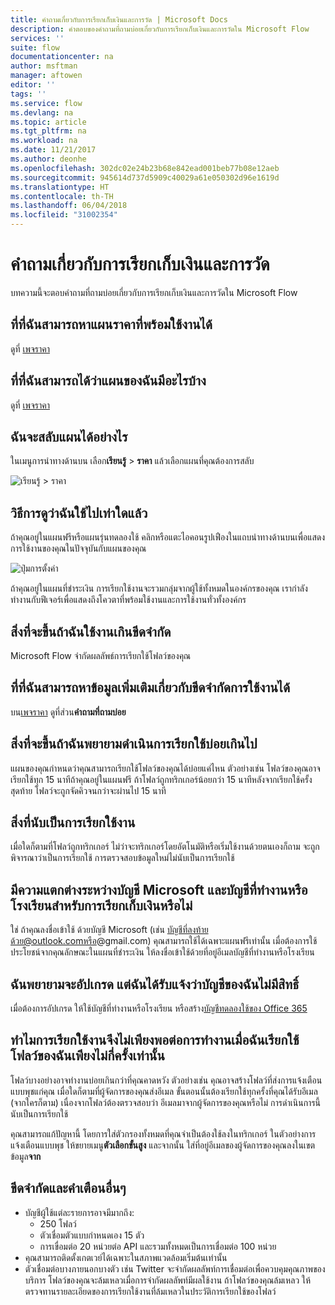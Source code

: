 ```yaml
---
title: คำถามเกี่ยวกับการเรียกเก็บเงินและการวัด | Microsoft Docs
description: คำตอบของคำถามที่ถามบ่อยเกี่ยวกับการเรียกเก็บเงินและการวัดใน Microsoft Flow
services: ''
suite: flow
documentationcenter: na
author: msftman
manager: aftowen
editor: ''
tags: ''
ms.service: flow
ms.devlang: na
ms.topic: article
ms.tgt_pltfrm: na
ms.workload: na
ms.date: 11/21/2017
ms.author: deonhe
ms.openlocfilehash: 302dc02e24b23b68e842ead001beb77b08e12aeb
ms.sourcegitcommit: 945614d737d5909c40029a61e050302d96e1619d
ms.translationtype: HT
ms.contentlocale: th-TH
ms.lasthandoff: 06/04/2018
ms.locfileid: "31002354"
---
```

# <a name="billing-and-metering-questions"></a>คำถามเกี่ยวกับการเรียกเก็บเงินและการวัด

บทความนี้จะตอบคำถามที่ถามบ่อยเกี่ยวกับการเรียกเก็บเงินและการวัดใน Microsoft Flow

## <a name="where-can-i-find-out-what-pricing-plans-are-available"></a>ที่ที่ฉันสามารถหาแผนราคาที่พร้อมใช้งานได้

ดูที่ [เพจราคา](https://flow.microsoft.com/pricing/)

## <a name="where-can-i-find-out-what-my-plan-is"></a>ที่ที่ฉันสามารถได้ว่าแผนของฉันมีอะไรบ้าง

ดูที่ [เพจราคา](https://flow.microsoft.com/pricing/)

## <a name="how-do-i-switch-plans"></a>ฉันจะสลับแผนได้อย่างไร

ในเมนูการนำทางด้านบน เลือก**เรียนรู้** > **ราคา** แล้วเลือกแผนที่คุณต้องการสลับ

![เรียนรู้ > ราคา](./media/billing-questions/learn-pricing.png)

## <a name="how-do-i-know-how-much-ive-used"></a>วิธีการดูว่าฉันใช้ไปเท่าใดแล้ว

ถ้าคุณอยู่ในแผนฟรีหรือแผนรุ่นทดลองใช้ คลิกหรือแตะไอคอนรูปเฟืองในแถบนำทางด้านบนเพื่อแสดงการใช้งานของคุณในปัจจุบันกับแผนของคุณ 

![ปุ่มการตั้งค่า](./media/billing-questions/settings.png)

ถ้าคุณอยู่ในแผนที่ชำระเงิน การเรียกใช้งานจะรวมกลุ่มจากผู้ใช้ทั้งหมดในองค์กรของคุณ เรากำลังทำงานกับฟีเจอร์เพื่อแสดงถึงโควตาที่พร้อมใช้งานและการใช้งานทั่วทั้งองค์กร

## <a name="what-happens-if-my-usage-exceeds-the-limits"></a>สิ่งที่จะขึ้นถ้าฉันใช้งานเกินขีดจำกัด

Microsoft Flow จำกัดผลลัพธ์การเรียกใช้โฟลว์ของคุณ

## <a name="where-can-i-find-more-information-regarding-the-usage-limits"></a>ที่ที่ฉันสามารถหาข้อมูลเพิ่มเติมเกี่ยวกับขีดจำกัดการใช้งานได้

บน[เพจราคา](https://flow.microsoft.com/pricing/) ดูที่ส่วน**คำถามที่ถามบ่อย**

## <a name="what-happens-if-i-try-to-execute-runs-too-frequently"></a>สิ่งที่จะขึ้นถ้าฉันพยายามดำเนินการเรียกใช้บ่อยเกินไป

แผนของคุณกำหนดว่าคุณสามารถเรียกใช้โฟลว์ของคุณได้บ่อยแค่ไหน ตัวอย่างเช่น โฟลว์ของคุณอาจเรียกใช้ทุก 15 นาทีถ้าคุณอยู่ในแผนฟรี ถ้าโฟลว์ถูกทริกเกอร์น้อยกว่า 15 นาทีหลังจากเรียกใช้ครั้งสุดท้าย โฟลว์จะถูกจัดคิวจนกว่าจะผ่านไป 15 นาที

## <a name="what-counts-as-a-run"></a>สิ่งที่นับเป็นการเรียกใช้งาน

เมื่อใดก็ตามที่โฟลว์ถูกทริกเกอร์ ไม่ว่าจะทริกเกอร์โดยอัตโนมัติหรือเริ่มใช้งานด้วยตนเองก็ถาม จะถูกพิจารณาว่าเป็นการเรียกใช้ การตรวจสอบข้อมูลใหม่ไม่นับเป็นการเรียกใช้

## <a name="are-there-differences-between-microsoft-accounts-and-work-or-school-accounts-for-billing"></a>มีความแตกต่างระหว่างบัญชี Microsoft และบัญชีที่ทำงานหรือโรงเรียนสำหรับการเรียกเก็บเงินหรือไม่

ใช่ ถ้าคุณลงชื่อเข้าใช้ ด้วยบัญชี Microsoft (เช่น บัญชีที่ลงท้ายด้วย@outlook.comหรือ@gmail.com) คุณสามารถใช้ได้เฉพาะแผนฟรีเท่านั้น เมื่อต้องการใช้ประโยชน์จากคุณลักษณะในแผนที่ชำระเงิน ให้ลงชื่อเข้าใช้ด้วยที่อยู่อีเมลบัญชีที่ทำงานหรือโรงเรียน

## <a name="im-trying-to-upgrade-but-im-told-my-account-isnt-eligible"></a>ฉันพยายามจะอัปเกรด แต่ฉันได้รับแจ้งว่าบัญชีของฉันไม่มีสิทธิ์

เมื่อต้องการอัปเกรด ให้ใช้บัญชีที่ทำงานหรือโรงเรียน หรือสร้าง[บัญชีทดลองใช้ของ Office 365](https://powerbi.microsoft.com/documentation/powerbi-admin-signing-up-for-power-bi-with-a-new-office-365-trial/)

## <a name="why-did-i-run-out-of-runs-when-my-flow-only-ran-a-few-times"></a>ทำไมการเรียกใช้งานจึงไม่เพียงพอต่อการทำงานเมื่อฉันเรียกใช้โฟลว์ของฉันเพียงไม่กี่ครั้งเท่านั้น

โฟลว์บางอย่างอาจทำงานบ่อยเกินกว่าที่คุณคาดหวัง ตัวอย่างเช่น คุณอาจสร้างโฟลว์ที่ส่งการแจ้งเตือนแบบพุชแก่คุณ เมื่อใดก็ตามที่ผู้จัดการของคุณส่งอีเมล ขั้นตอนนั้นต้องเรียกใช้ทุกครั้งที่คุณได้รับอีเมล (จากใครก็ตาม) เนื่องจากโฟลว์ต้องตรวจสอบว่า อีเมลมาจากผู้จัดการของคุณหรือไม่ การดำเนินการนี้นับเป็นการเรียกใช้

คุณสามารถแก้ปัญหานี้ โดยการใส่ตัวกรองทั้งหมดที่คุณจำเป็นต้องใช้ลงในทริกเกอร์ ในตัวอย่างการแจ้งเตือนแบบพุช ให้ขยายเมนู**ตัวเลือกขั้นสูง** และจากนั้น ใส่ที่อยู่อีเมลของผู้จัดการของคุณลงในเขตข้อมูล**จาก**

## <a name="other-limits-and-caveats"></a>ขีดจำกัดและคำเตือนอื่นๆ

* บัญชีผู้ใช้แต่ละรายการอาจมีมากถึง:
  * 250 โฟลว์
  * ตัวเชื่อมตัวแบบกำหนดเอง 15 ตัว
  * การเขื่อมต่อ 20 หน่วยต่อ API และรวมทั้งหมดเป็นการเชื่อมต่อ 100 หน่วย
* คุณสามารถติดตั้งเกตเวย์ได้เฉพาะในสภาพแวดล้อมเริ่มต้นเท่านั้น
* ตัวเชื่อมต่อบางภายนอกบางตัว เช่น Twitter จะจำกัดผลลัพท์การเชื่อมต่อเพื่อควบคุมคุณภาพของบริการ โฟลว์ของคุณจะล้มเหลวเมื่อการจำกัดผลลัพท์มีผลใช้งาน ถ้าโฟลว์ของคุณล้มเหลว ให้ตรวจทานรายละเอียดของการเรียกใช้งานที่ล้มเหลวในประวัติการเรียกใช้ของโฟลว์